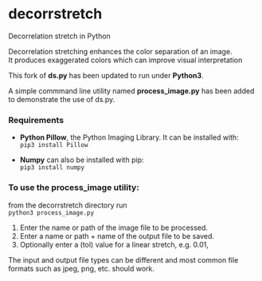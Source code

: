 # decorrstretch
Decorrelation stretch in Python  
  
Decorrelation stretching enhances the color separation of an image.  
It produces exaggerated colors which can improve visual interpretation  
  
This fork of **ds.py** has been updated to run under **Python3**.  
  
A simple commmand line utility named **process_image.py** has been added to demonstrate the use of ds.py.  
  
### Requirements
*  **Python Pillow**, the Python Imaging Library. It can be installed with:  
  `pip3 install Pillow` 
    
*  **Numpy** can also be installed with pip:  
  `pip3 install numpy`
  
### To use the process_image utility:  
from the decorrstretch directory run    
`python3 process_image.py`

1. Enter the name or path of the image file to be processed.  
2. Enter a name or path + name of the output file to be saved.  
3. Optionally enter a (tol) value for a linear stretch, e.g. 0.01,  

The input and output file types can be different and most common file formats such as jpeg, png, etc. should work.
